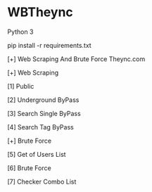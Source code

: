 # WBTheync

Python 3

pip install -r requirements.txt



[+] Web Scraping And Brute Force Theync.com

[+] Web Scraping

[1] Public

[2] Underground  ByPass

[3] Search Single  ByPass

[4] Search Tag  ByPass

[+] Brute Force

[5] Get of Users List

[6] Brute Force

[7] Checker Combo List

